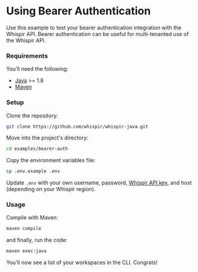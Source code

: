 # Using Bearer Authentication

Use this example to test your bearer authentication integration with the Whispir API. Bearer authentication can be useful for multi-tenanted use of the Whispir API.

### Requirements

You’ll need the following:

- [Java](https://openjdk.org/) >= 1.8
- [Maven](https://maven.apache.org)

### Setup

Clone the repository:

```bash
git clone https://github.com/whispir/whispir-java.git
```

Move into the project's directory:

```bash
cd examples/bearer-auth
```

Copy the environment variables file:

```bash
cp .env.example .env
```

Update `.env` with your own username, password, [Whispir API key](https://developers.whispir.com/2a21cad9e5da7-authentication#obtain-an-api-key), and host (depending on your Whispir region).

### Usage

Compile with Maven:

```bash
maven compile
```

and finally, run the code:


```bash
maven exec:java
```

You'll now see a list of your workspaces in the CLI. Congrats!
